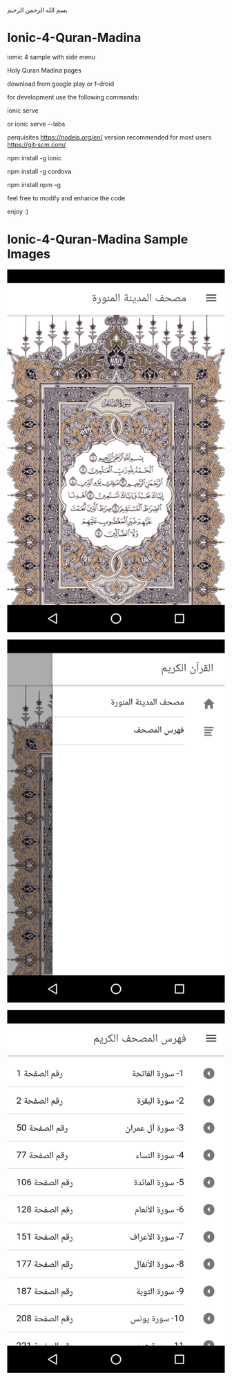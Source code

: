 بسم الله الرحمن الرحبم

# Ionic-4-Quran-Madina


iomic 4 sample with side menu

Holy Quran Madina pages


download from google play or f-droid

for development use the following commands:

ionic serve

or 
ionic serve --labs

perquisites 
https://nodejs.org/en/ version recommended for most users
https://git-scm.com/

npm install -g ionic

npm install -g cordova

npm install npm –g


feel free to modify and enhance the code

enjoy :)

# Ionic-4-Quran-Madina Sample Images

![Alt text](https://raw.githubusercontent.com/Mobilokingo/Ionic-4-Quran-Madina/master/sample_images/s0.png)

![Alt text](https://raw.githubusercontent.com/Mobilokingo/Ionic-4-Quran-Madina/master/sample_images/s1.png)

![Alt text](https://raw.githubusercontent.com/Mobilokingo/Ionic-4-Quran-Madina/master/sample_images/s2.png)

